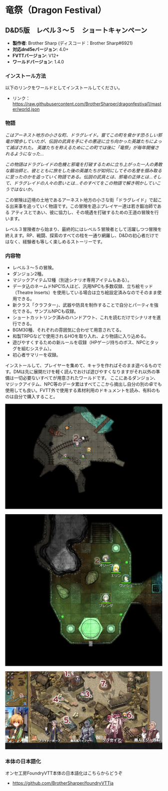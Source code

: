 # 竜祭（Dragon Festival）
## D&D5版　レベル３～５　ショートキャンペーン

* **製作者**: Brother Sharp (ディスコード：Brother Sharp#6921)
* **対応dnd5eバージョン**: 4.0+
* **FVTTバージョン**: V12+
* **ワールドバージョン**: 1.4.0 

### インストール方法

以下のリンクをワールドとしてインストールしてください。

* リンク： https://raw.githubusercontent.com/BrotherSharper/dragonfestival1/master/world.json

### 物語
*こはアーネスト地方の小さな町、ドラグレイド。嘗てこの町を脅かす恐ろしい邪竜が闊歩していたが、伝説の武具を手にその悪逆に立ち向かった英雄たちによって滅ぼされた。*
*英雄たちを称えるためにこの町では後に「竜祭」が毎年開催されるようになった…*

*この物語はドラグレイドの危機と邪竜を打破するために立ち上がった一人の勇敢な鍛冶師と、彼とともに旅をした後の英雄たちが如何にしてその名誉を掴み取るに至ったのかを追っていく物語である。伝説の武具とは、邪竜の正体とは…そして、ドラグレイドの人々の思いとは…そのすべてをこの物語で解き明かしていこうではないか。*

この冒険は辺境の土地であるアーネスト地方の小さな街「ドラグレイド」で起こる出来事を追っていく物語です。この冒険を遊ぶプレイヤー達は若き鍛冶師である アティスとであい、彼に協力し、その境遇を打破するための王道の冒険を行います。

レベル３冒険者から始まり、最終的にはレベル５冒険者として活躍しつつ冒険を終えます。RP、戦闘、探索のすべての柱を一通り網羅し、D&Dの初心者だけではなく、経験者も等しく楽しめるストーリーです。

### 内容物
* レベル３～５の冒険。
* ダンジョン2種。
* マジックアイテム12種（別途シナリオ専用アイテムもある）。
* データ込のネームドNPC15人ほど、汎用NPCも多数収録、立ち絵モッド（Theatre Inserts）を使用している場合は立ち絵設定済みなのでそのまま使用できる。
* 新クラス「クラフター」、武器や防具を制作することで自分とパーティを強化できる。サンプルNPCも収録。
* ショートカットリンク済みのハンドアウト、これを読むだけでシナリオを進行できる。
* BGM30種、それぞれの雰囲気に合わせて用意されてる。
* 和製TRPGなどで使用されるHOを取り入れ、より物語に入り込める。
* 遊びやすくするための新ルールを収録（HPゲージ持ちのボス、NPCとタッグを組むシステム）。
* 初心者サマリーを収録。

インストールして、プレイヤーを集めて、キャラを作ればそのまま遊べるものです。DMは先に展開だけを軽く読んでおけば遊びやすくなりますがそれ以外の準備は一切必要ないすべてが用意されたワールドです。
ここにあるダンジョン、マジックアイテム、NPC等のデータ累はすべてここから摘出し自分の別の卓でも使用しても良い。FVTT外で使用する素材利用のドキュメントを読み、有料のものは自分で購入すること。

![image1](image1.jpg)

![image2](image2.jpg)

![image3](image3.jpg)

### 本体の日本語化
オンセ工房FoundryVTT本体の日本語化はこちらからどうぞ

* https://github.com/BrotherSharper/foundryVTTja